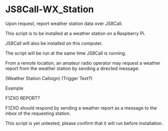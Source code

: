 # JS8Call-WX_Station

Upon request, report weather station data over JS8Call.

This script is to be installed at a weather station on a Raspberry Pi.

JS8Call will also be installed on this computer.

The script will be run at the same time JS8Call is running.

From a remote location, an amateur radio operator may request a weather report from the weather station by sending a directed message:

(Weather Station Callsign) (Trigger Text?)

Example

F1ZXO REPORT?

F1ZXO should respond by sending a weather report as a message to the inbox of the requesting station.

This script is yet untested, please confirm that it will run before installation.
